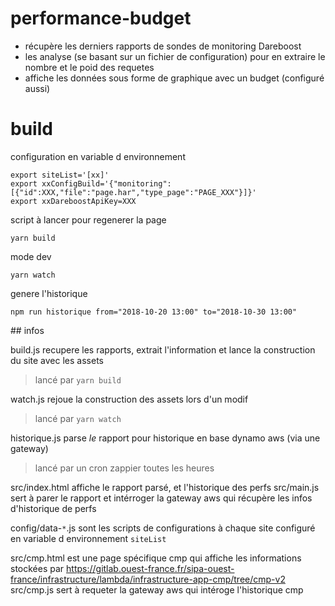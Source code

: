 # performance-budget

- récupère les derniers rapports de sondes de monitoring Dareboost
- les analyse (se basant sur un fichier de configuration) pour en extraire le nombre et le poid des requetes
- affiche les données sous forme de graphique avec un budget (configuré aussi)

# build

configuration en variable d environnement
```
export siteList='[xx]'
export xxConfigBuild='{"monitoring":[{"id":XXX,"file":"page.har","type_page":"PAGE_XXX"}]}'
export xxDareboostApiKey=XXX
```


script à lancer pour regenerer la page
```
yarn build
```

mode dev
```
yarn watch
```

genere l'historique
```
npm run historique from="2018-10-20 13:00" to="2018-10-30 13:00"
```

## infos

build.js recupere les rapports, extrait l'information et lance la construction du site avec les assets
> lancé par `yarn build`

watch.js rejoue la construction des assets lors d'un modif
> lancé par `yarn watch`

historique.js parse *le* rapport pour historique en base dynamo aws (via une gateway)
> lancé par un cron zappier toutes les heures


src/index.html affiche le rapport parsé, et l'historique des perfs
src/main.js sert à parer le rapport et intérroger la gateway aws qui récupère les infos d'historique de perfs


config/data-`*`.js sont les scripts de configurations à chaque site configuré en variable d environnement `siteList`


src/cmp.html est une page spécifique cmp qui affiche les informations stockées par https://gitlab.ouest-france.fr/sipa-ouest-france/infrastructure/lambda/infrastructure-app-cmp/tree/cmp-v2
src/cmp.js sert à requeter la gateway aws qui intéroge l'historique cmp
